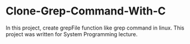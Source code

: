 # Clone-Grep-Command-With-C
In this project, create grepFile function like grep command in linux. This project was written for System Programming lecture.
